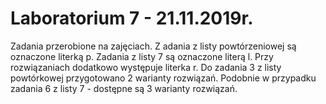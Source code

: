 # Laboratorium 7 - 21.11.2019r.
Zadania przerobione na zajęciach.
Z
adania z listy powtórzeniowej są oznaczone literką p.
Zadania z listy 7 są oznaczone literą l.
Przy rozwiązaniach dodatkowo występuje literka r.
Do zadania 3 z listy powtórkowej przygotowano 2 warianty rozwiązań.
Podobnie w przypadku zadania 6 z listy 7 - dostępne są 3 warianty rozwiązań.
